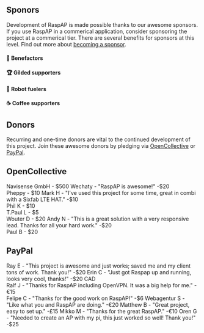 ## Sponors 

Development of RaspAP is made possible thanks to our awesome sponsors. If you use RaspAP in a commerical application, consider sponsoring the project at a commerical tier. There are several benefits for sponsors at this level. Find out more about [becoming a sponsor](https://github.com/sponsors/billz).

#### 💖 Benefactors

#### 🏆 Gilded supporters 

#### 🤖 Robot fuelers 

#### ☕️  Coffee supporters 

## Donors

Recurring and one-time donors are vital to the continued development of this project. Join these awesome donors by pledging via [OpenCollective](https://opencollective.com/raspap) or [PayPal](https://paypal.me/billzgithub).

## OpenCollective
Navisense GmbH - $500  
Wechaty - "RaspAP is awesome!" -$20  
Pheppy -  $10  
Mark H - "I've used this project for some time, great in combi with a Sixfab LTE HAT." -$10  
Phil K - $10  
T.Paul L - $5  
Wouter D - $20  
Andy N - "This is a great solution with a very responsive lead. Thanks for all your hard work." -$20  
Paul B - $20  

## PayPal
Ray E - "This project is awesome and just works; saved me and my client tons of work. Thank you!" -$20  
Erin C - "Just got Raspap up and running, looks very cool, thanks!" -$20 CAD  
Ralf J - "Thanks for RaspAP including OpenVPN. It was a big help for me." -€15  
Felipe C - "Thanks for the good work on RaspAP!" -$6  
Webagentur S - "Like what you and RaspAP are doing." -€20  
Matthew B - "Great project, easy to set up." -£15  
Mikko M - "Thanks for the great RaspAP." -€10  
Oren G - "Needed to create an AP with my pi, this just worked so well! Thank you!" -$25  
